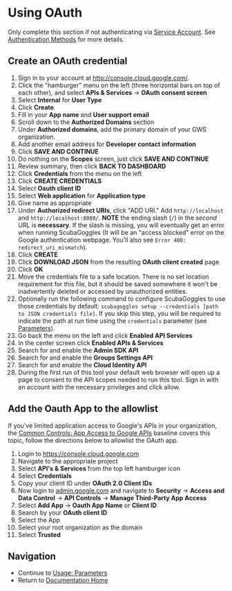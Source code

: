 # Using OAuth

Only complete this section if not authenticating via [Service Account](ServiceAccount.md). See [Authentication Methods](AuthenticationMethods.md) for more details.

## Create an OAuth credential

1. Sign in to your account at http://console.cloud.google.com/.
2. Click the "hamburger" menu on the left (three horizontal
   bars on top of each other), and select **APIs & Services** -> **OAuth consent screen**
3. Select **Internal** for **User Type**
4. Click **Create**
5. Fill in your **App name** and **User support email**
6. Scroll down to the **Authorized Domains** section
7. Under **Authorized domains**, add the primary domain of your GWS organization.
8. Add another email address for **Developer contact information**
9. Click **SAVE AND CONTINUE**
10. Do nothing on the **Scopes** screen, just click **SAVE AND CONTINUE**
11. Review summary, then click **BACK TO DASHBOARD**
12. Click **Credentials** from the menu on the left
13. Click **CREATE CREDENTIALS**
14. Select **Oauth client ID**
15. Select **Web application** for **Application type**
16. Give name as appropriate
17. Under **Authorized redirect URIs**, click "ADD URI." Add `http://localhost`
    and `http://localhost:8080/`. **NOTE** the ending slash (`/`) in the *second*
    URL is **necessary**.  If the slash is missing, you will eventually get an
    error when running ScubaGoggles (It will be an "access blocked" error on the
    Google authentication webpage.  You'll also see `Error 400: redirect_uri_mismatch`).
18. Click **CREATE**
19. Click **DOWNLOAD JSON** from the resulting **OAuth client created** page
20. Click **OK**
21. Move the credentials file to a safe location. There is no set location requirement for this file, but it should be saved somewhere it won't be inadvertently deleted or accessed by unauthorized entities.
22. Optionally run the following command to configure ScubaGoggles to use those credentials by default: `scubagoggles setup --credentials [path to JSON credentials file]`. If you skip this step, you will be required to indicate the path at run time using the `credentials` parameter (see [Parameters](/docs/usage/Parameters.md)).
23. Go back the menu on the left and click **Enabled API Services**
24. In the center screen click **Enabled APIs & Services**
25. Search for and enable the **Admin SDK API**
26. Search for and enable the **Groups Settings API**
27. Search for and enable the **Cloud Identity API**
28. During the first run of this tool your default web browser will open up a page to consent to the API scopes needed to run this tool. Sign in
    with an account with the necessary privileges and click allow.

## Add the Oauth App to the allowlist

If you've limited application access to Google's APIs in your organization, the [Common Controls: App Access to Google APIs](../../scubagoggles/baselines/commoncontrols.md#10-app-access-to-google-apis) baseline covers this topic, follow the directions below to allowlist the OAuth app.

1. Login to https://console.cloud.google.com
2. Navigate to the appropriate project
3. Select **API's & Services** from the top left hamburger icon
4. Select **Credentials**
5. Copy your client ID under **OAuth 2.0 Client IDs**
6. Now login to [admin.google.com](https://admin.google.com/) and navigate to **Security** -> **Access and Data Control** -> **API Controls** -> **Manage Third-Party App Access**
7. Select **Add App** -> **Oauth App Name** or **Client ID**
8. Search by your **OAuth client ID**
9. Select the App
10. Select your root organization as the domain
11. Select **Trusted**

## Navigation

- Continue to [Usage: Parameters](../usage/Parameters.md)
- Return to [Documentation Home](/README.md)
